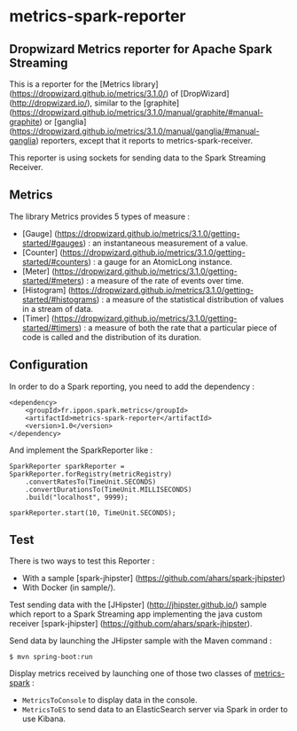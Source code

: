 metrics-spark-reporter
=============

## Dropwizard Metrics reporter for Apache Spark Streaming

This is a reporter for the [Metrics library] (https://dropwizard.github.io/metrics/3.1.0/)
of [DropWizard] (http://dropwizard.io/),
similar to the [graphite] (https://dropwizard.github.io/metrics/3.1.0/manual/graphite/#manual-graphite)
or [ganglia] (https://dropwizard.github.io/metrics/3.1.0/manual/ganglia/#manual-ganglia) reporters,
except that it reports to metrics-spark-receiver.

This reporter is using sockets for sending data to the Spark Streaming Receiver.

## Metrics

The library Metrics provides 5 types of measure :
* [Gauge] (https://dropwizard.github.io/metrics/3.1.0/getting-started/#gauges) :
an instantaneous measurement of a value.
* [Counter] (https://dropwizard.github.io/metrics/3.1.0/getting-started/#counters) :
a gauge for an AtomicLong instance.
* [Meter] (https://dropwizard.github.io/metrics/3.1.0/getting-started/#meters) :
a measure of the rate of events over time.
* [Histogram] (https://dropwizard.github.io/metrics/3.1.0/getting-started/#histograms) :
a measure of the statistical distribution of values in a stream of data.
* [Timer] (https://dropwizard.github.io/metrics/3.1.0/getting-started/#timers) :
a measure of both the rate that a particular piece of code is called and the distribution of its duration.

## Configuration

In order to do a Spark reporting, you need to add the dependency :
```
<dependency>
	<groupId>fr.ippon.spark.metrics</groupId>
	<artifactId>metrics-spark-reporter</artifactId>
	<version>1.0</version>
</dependency>
```

And implement the SparkReporter like :
```
SparkReporter sparkReporter = SparkReporter.forRegistry(metricRegistry)
	.convertRatesTo(TimeUnit.SECONDS)
    .convertDurationsTo(TimeUnit.MILLISECONDS)
    .build("localhost", 9999);

sparkReporter.start(10, TimeUnit.SECONDS);
```

## Test

There is two ways to test this Reporter :

* With a sample [spark-jhipster] (https://github.com/ahars/spark-jhipster)
* With Docker (in sample/).


Test sending data with the [JHipster] (http://jhipster.github.io/) sample which report
to a Spark Streaming app implementing
the java custom receiver [spark-jhipster] (https://github.com/ahars/spark-jhipster).

Send data by launching the JHipster sample with the Maven command :
```
$ mvn spring-boot:run
```

Display metrics received by launching one of those two classes
of [metrics-spark](https://github.com/ahars/metrics-spark) :
* `MetricsToConsole` to display data in the console.
* `MetricsToES` to send data to an ElasticSearch server via Spark in order to use Kibana.

